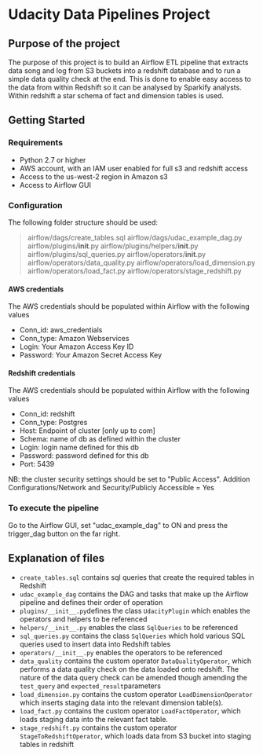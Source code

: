# Udacity Data Pipelines Project
## Purpose of the project
The purpose of this project is to build an Airflow ETL pipeline that extracts data song and log from S3 buckets into a redshift database and to run a simple data quality check at the end.  This is done to enable easy access to the data from within Redshift so it can be analysed by Sparkify analysts.  Within redshift a star schema of fact and dimension tables is used.  

## Getting Started
### Requirements
- Python 2.7 or higher
- AWS account, with an IAM user enabled for full s3 and redshift access
- Access to the us-west-2 region in Amazon s3
- Access to Airflow GUI

### Configuration
The following folder structure should be used:
> airflow/dags/create_tables.sql
> airflow/dags/udac_example_dag.py
> airflow/plugins/__init__.py
> airflow/plugins/helpers/__init__.py
> airflow/plugins/sql_queries.py
> airflow/operators/__init__.py
> airflow/operators/data_quality.py
> airflow/operators/load_dimension.py
> airflow/operators/load_fact.py
> airflow/operators/stage_redshift.py
> 
#### AWS credentials
The AWS credentials should be populated within Airflow with the following values
- Conn_id: aws_credentials
- Conn_type: Amazon Webservices
- Login: Your Amazon Access Key ID
- Password: Your Amazon Secret Access Key

#### Redshift credentials
The AWS credentials should be populated within Airflow with the following values
- Conn_id: redshift
- Conn_type: Postgres
- Host: Endpoint of cluster [only up to com]
- Schema: name of db as defined within the cluster
- Login: login name defined for this db
- Password: password defined for this db
- Port: 5439

NB: the cluster security settings should be set to "Public Access".
Addition Configurations/Network and Security/Publicly Accessible = Yes

### To execute the pipeline
Go to the Airflow GUI, set "udac_example_dag" to ON and press the trigger_dag button on the far right.


## Explanation of files
- `create_tables.sql` contains sql queries that create the required tables in Redshift
- `udac_example_dag` contains the DAG and tasks that make up the Airflow pipeline and defines their order of operation
- `plugins/__init__.py`defines the class `UdacityPlugin` which enables the operators and helpers to be referenced
- `helpers/__init__.py` enables the class `SqlQueries` to be referenced
- `sql_queries.py` contains the class `SqlQueries` which hold various SQL queries used to insert data into Redshift tables
- `operators/__init__.py` enables the operators to be referenced
- `data_quality` contains the custom operator `DataQualityOperator`, which performs a data quality check on the data loaded onto redshift.  The nature of the data query check can be amended though amending the `test_query` and `expected_result`parameters 
- `load_dimension.py` contains the custom operator `LoadDimensionOperator` which inserts staging data into the relevant dimension table(s).
- `load_fact.py` contains the custom operator `LoadFactOperator`, which loads staging data into the relevant fact table.
- `stage_redshift.py` contains the custom operator `StageToRedshiftOperator`, which loads data from S3 bucket into staging tables in redshift 